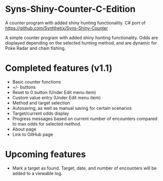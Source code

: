 # Syns-Shiny-Counter-C-Edition
A counter program with added shiny hunting functionality. C# port of https://github.com/Syntthetix/Syns-Shiny-Counter

A simple counter program with added shiny hunting functionality. Odds are displayed depending on the selected hunting method, and are dynamic for Poke Radar and chain fishing.

# Completed features (v1.1)
- Basic counter functions
- +/- buttons
- Reset to 0 button (Under Edit menu item)
- Custom value entry (Under Edit menu item)
- Method and target selection
- Autosaving, as well as manual saving for certain scenarios
- Target/current odds display
- Progress messages based on current number of encounters compared to max odds for selected method.
- About page
- Link to GitHub page

# Upcoming features
- Mark a target as found. Target, date, and number of encounters will be added to a viewable log.
